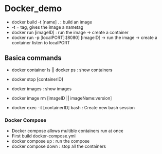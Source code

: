 # Docker_demo

- docker build -t [name] . : build an image
- -t = tag, gives the image a nametag
- docker run [imageID] : run the image -> create a container
- docker run -p [localPORT]:[8080] [imageID] -> run the image -> create a container listen to localPORT

## Basica commands

- docker container ls || docker ps : show containers
- docker stop [containerID]

- docker images : show images
- docker image rm [imageID || imageName:version]

- docker exec -it [containerID] bash : Create new bash session

### Docker Compose

- Docker compose allows multible containers run at once
- First build docker-compose.yml
- docker compose up : run the compose
- docker compose down : stop all the containers
